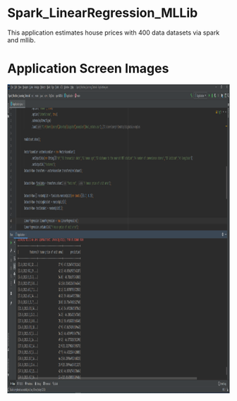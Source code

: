 # Spark_LinearRegression_MLLib
This application estimates house prices with 400 data datasets via spark and mllib.


 # Application Screen Images 
<img src=/src/main/ScreenShot/ss.PNG width="950" height="700" >
